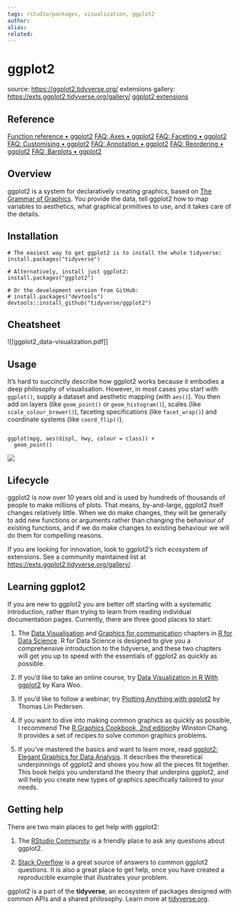 ```yaml
---
tags: rstudio/packages, visualization, ggplot2
author:
alias:
related:
---
```


# ggplot2
source: https://ggplot2.tidyverse.org/
extensions gallery: https://exts.ggplot2.tidyverse.org/gallery/
[ggplot2 extensions](https://exts.ggplot2.tidyverse.org/ggiraph.html)
## Reference
[Function reference • ggplot2](https://ggplot2.tidyverse.org/reference/index.html)
[FAQ: Axes • ggplot2](https://ggplot2.tidyverse.org/articles/articles/faq-axes.html)
[FAQ: Faceting • ggplot2](https://ggplot2.tidyverse.org/articles/articles/faq-faceting.html)
[FAQ: Customising • ggplot2](https://ggplot2.tidyverse.org/articles/articles/faq-customising.html)
[FAQ: Annotation • ggplot2](https://ggplot2.tidyverse.org/articles/articles/faq-annotation.html)
[FAQ: Reordering • ggplot2](https://ggplot2.tidyverse.org/articles/articles/faq-reordering.html)
[FAQ: Barplots • ggplot2](https://ggplot2.tidyverse.org/articles/articles/faq-bars.html)

## Overview
ggplot2 is a system for declaratively creating graphics, based on [The Grammar of Graphics](https://www.amazon.com/Grammar-Graphics-Statistics-Computing/dp/0387245448/ref=as_li_ss_tl). You provide the data, tell ggplot2 how to map variables to aesthetics, what graphical primitives to use, and it takes care of the details.
## Installation
```
# The easiest way to get ggplot2 is to install the whole tidyverse:
install.packages("tidyverse")

# Alternatively, install just ggplot2:
install.packages("ggplot2")

# Or the development version from GitHub:
# install.packages("devtools")
devtools::install_github("tidyverse/ggplot2")
```

## Cheatsheet
![[ggplot2_data-visualization.pdf]]

## Usage
It’s hard to succinctly describe how ggplot2 works because it embodies a deep philosophy of visualisation. However, in most cases you start with `ggplot()`, supply a dataset and aesthetic mapping (with `aes()`). You then add on layers (like `geom_point()` or `geom_histogram()`), scales (like `scale_colour_brewer()`), faceting specifications (like `facet_wrap()`) and coordinate systems (like `coord_flip()`).

```library(ggplot2)

ggplot(mpg, aes(displ, hwy, colour = class)) + 
  geom_point()
```

![](https://i.imgur.com/QziTgBF.png)


## Lifecycle

ggplot2 is now over 10 years old and is used by hundreds of thousands of people to make millions of plots. That means, by-and-large, ggplot2 itself changes relatively little. When we do make changes, they will be generally to add new functions or arguments rather than changing the behaviour of existing functions, and if we do make changes to existing behaviour we will do them for compelling reasons.

If you are looking for innovation, look to ggplot2’s rich ecosystem of extensions. See a community maintained list at https://exts.ggplot2.tidyverse.org/gallery/.

## Learning ggplot2
If you are new to ggplot2 you are better off starting with a systematic introduction, rather than trying to learn from reading individual documentation pages. Currently, there are three good places to start:

1. The [Data Visualisation](https://r4ds.had.co.nz/data-visualisation.html) and [Graphics for communication](https://r4ds.had.co.nz/graphics-for-communication.html) chapters in [R for Data Science](https://r4ds.had.co.nz/). R for Data Science is designed to give you a comprehensive introduction to the tidyverse, and these two chapters will get you up to speed with the essentials of ggplot2 as quickly as possible.

2. If you’d like to take an online course, try [Data Visualization in R With ggplot2](https://learning.oreilly.com/videos/data-visualization-in/9781491963661/) by Kara Woo.

3. If you’d like to follow a webinar, try [Plotting Anything with ggplot2](https://youtu.be/h29g21z0a68) by Thomas Lin Pedersen.

4. If you want to dive into making common graphics as quickly as possible, I recommend The [R Graphics Cookbook, 2nd edition](https://r-graphics.org/)by Winston Chang. It provides a set of recipes to solve common graphics problems.

5. If you’ve mastered the basics and want to learn more, read [ggplot2: Elegant Graphics for Data Analysis](https://ggplot2-book.org/). It describes the theoretical underpinnings of ggplot2 and shows you how all the pieces fit together. This book helps you understand the theory that underpins ggplot2, and will help you create new types of graphics specifically tailored to your needs.

## Getting help
There are two main places to get help with ggplot2:

1. The [RStudio Community](https://community.rstudio.com/) is a friendly place to ask any questions about ggplot2.

1. [Stack Overflow](https://stackoverflow.com/questions/tagged/ggplot2?sort=frequent&pageSize=50) is a great source of answers to common ggplot2 questions. It is also a great place to get help, once you have created a reproducible example that illustrates your problem.

ggplot2 is a part of the **tidyverse**, an ecosystem of packages designed with common APIs and a shared philosophy. Learn more at [tidyverse.org](https://tidyverse.org/).